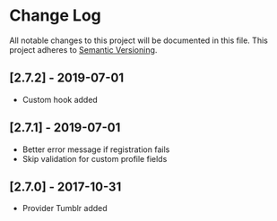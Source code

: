 # Change Log

All notable changes to this project will be documented in this file. This project adheres to [Semantic Versioning](http://semver.org/).

## [2.7.2] - 2019-07-01
- Custom hook added

## [2.7.1] - 2019-07-01
- Better error message if registration fails
- Skip validation for custom profile fields

## [2.7.0] - 2017-10-31
- Provider Tumblr added